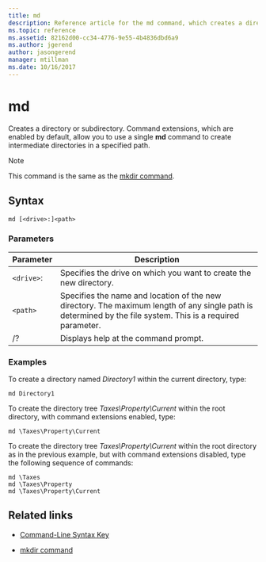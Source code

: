 ```yaml
---
title: md
description: Reference article for the md command, which creates a directory or subdirectory.
ms.topic: reference
ms.assetid: 82162d00-cc34-4776-9e55-4b4836dbd6a9
ms.author: jgerend
author: jasongerend
manager: mtillman
ms.date: 10/16/2017
---
```


# md

Creates a directory or subdirectory. Command extensions, which are enabled by default, allow you to use a single **md** command to create intermediate directories in a specified path.

> [!NOTE]
> This command is the same as the [mkdir command](mkdir.md).

## Syntax

```
md [<drive>:]<path>
```

### Parameters

| Parameter | Description |
| --------- | ----------- |
| `<drive>`: | Specifies the drive on which you want to create the new directory. |
| `<path>` | Specifies the name and location of the new directory. The maximum length of any single path is determined by the file system. This is a required parameter. |
| /? | Displays help at the command prompt. |

### Examples

To create a directory named *Directory1* within the current directory, type:

```
md Directory1
```

To create the directory tree *Taxes\Property\Current* within the root directory, with command extensions enabled, type:

```
md \Taxes\Property\Current
```

To create the directory tree *Taxes\Property\Current* within the root directory as in the previous example, but with command extensions disabled, type the following sequence of commands:

```
md \Taxes
md \Taxes\Property
md \Taxes\Property\Current
```

## Related links

- [Command-Line Syntax Key](command-line-syntax-key.md)

- [mkdir command](mkdir.md)
